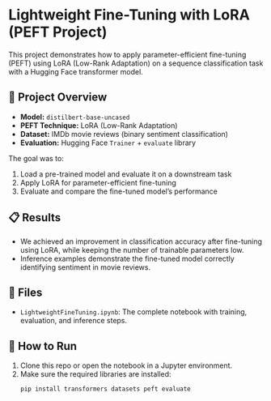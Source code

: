 # Lightweight Fine-Tuning with LoRA (PEFT Project)

This project demonstrates how to apply parameter-efficient fine-tuning (PEFT) using LoRA (Low-Rank Adaptation) on a sequence classification task with a Hugging Face transformer model.

## 🧠 Project Overview

- **Model:** `distilbert-base-uncased`
- **PEFT Technique:** LoRA (Low-Rank Adaptation)
- **Dataset:** IMDb movie reviews (binary sentiment classification)
- **Evaluation:** Hugging Face `Trainer` + `evaluate` library

The goal was to:

1. Load a pre-trained model and evaluate it on a downstream task
2. Apply LoRA for parameter-efficient fine-tuning
3. Evaluate and compare the fine-tuned model’s performance

## 📋 Results

- We achieved an improvement in classification accuracy after fine-tuning using LoRA, while keeping the number of trainable parameters low.
- Inference examples demonstrate the fine-tuned model correctly identifying sentiment in movie reviews.

## 📁 Files

- `LightweightFineTuning.ipynb`: The complete notebook with training, evaluation, and inference steps.

## 🧪 How to Run

1. Clone this repo or open the notebook in a Jupyter environment.
2. Make sure the required libraries are installed:
   ```bash
   pip install transformers datasets peft evaluate
   ```
